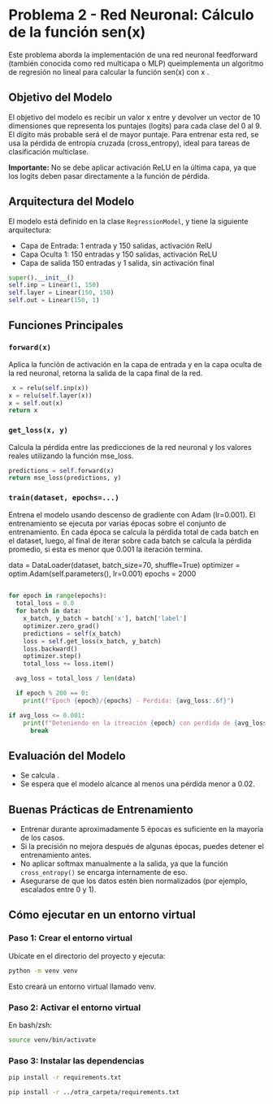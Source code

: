 # Problema 2 - Red Neuronal: Cálculo de la función sen(x)

Este problema aborda la implementación de una red neuronal feedforward (también conocida como red multicapa o MLP) queimplementa un algoritmo de regresión no lineal para calcular la función sen(x) con x .

## Objetivo del Modelo

El objetivo del modelo es recibir un valor x entre  y devolver un vector de 10 dimensiones que representa los puntajes (logits) para cada clase del 0 al 9. El dígito más probable será el de mayor puntaje. Para entrenar esta red, se usa la pérdida de entropía cruzada (cross_entropy), ideal para tareas de clasificación multiclase.

**Importante:** No se debe aplicar activación ReLU en la última capa, ya que los logits deben pasar directamente a la función de pérdida.

## Arquitectura del Modelo

El modelo está definido en la clase `RegressionModel`, y tiene la siguiente arquitectura:

- Capa de Entrada: 1 entrada y 150 salidas, activación RelU
- Capa Oculta 1: 150 entradas y 150 salidas, activación ReLU
- Capa de salida 150 entradas y 1 salida, sin activación final

```python
super().__init__()
self.inp = Linear(1, 150)
self.layer = Linear(150, 150)
self.out = Linear(150, 1)
```

## Funciones Principales

### `forward(x)`
Aplica la función de activación en la capa de entrada y en la capa oculta de la red neuronal, retorna la salida de la capa final de la red.

```python
 x = relu(self.inp(x))  
x = relu(self.layer(x))
x = self.out(x) 
return x
```

### `get_loss(x, y)`
Calcula la pérdida entre las predicciones de la red neuronal y los valores reales utilizando la función mse_loss.
```python
predictions = self.forward(x)
return mse_loss(predictions, y)
```


### `train(dataset, epochs=...)`
Entrena el modelo usando descenso de gradiente con Adam (lr=0.001). El entrenamiento se ejecuta por varias épocas sobre el conjunto de entrenamiento. En cada época se calcula la pérdida total de cada batch en el dataset, luego, al final de iterar sobre cada batch se calcula la pérdida promedio, si esta es menor que 0.001 la iteración termina. 

data = DataLoader(dataset, batch_size=70, shuffle=True)
        optimizer = optim.Adam(self.parameters(), lr=0.001)
        epochs = 2000
```python
        
for epoch in range(epochs):
  total_loss = 0.0
  for batch in data:
    x_batch, y_batch = batch['x'], batch['label']
    optimizer.zero_grad()
    predictions = self(x_batch)
    loss = self.get_loss(x_batch, y_batch)  
    loss.backward()  
    optimizer.step()  
    total_loss += loss.item()

  avg_loss = total_loss / len(data)  

  if epoch % 200 == 0:
    print(f"Epoch {epoch}/{epochs} - Perdida: {avg_loss:.6f}")

if avg_loss <= 0.001:
    print(f"Deteniendo en la itreación {epoch} con perdida de {avg_loss:.6f}")
      break
```
## Evaluación del Modelo

- Se calcula .
- Se espera que el modelo alcance al menos una pérdida menor a 0.02.

## Buenas Prácticas de Entrenamiento

- Entrenar durante aproximadamente 5 épocas es suficiente en la mayoría de los casos.
- Si la precisión no mejora después de algunas épocas, puedes detener el entrenamiento antes.
- No aplicar softmax manualmente a la salida, ya que la función `cross_entropy()` se encarga internamente de eso.
- Asegurarse de que los datos estén bien normalizados (por ejemplo, escalados entre 0 y 1).


## Cómo ejecutar en un entorno virtual

### Paso 1: Crear el entorno virtual

Ubícate en el directorio del proyecto y ejecuta:

```bash
python -m venv venv
```

Esto creará un entorno virtual llamado venv.

### Paso 2: Activar el entorno virtual

En bash/zsh:

```bash
source venv/bin/activate
```


### Paso 3: Instalar las dependencias


```bash
pip install -r requirements.txt
```


```bash
pip install -r ../otra_carpeta/requirements.txt
```

```
